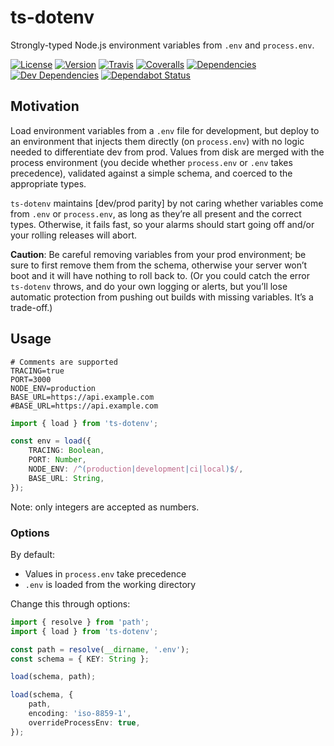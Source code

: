 # ts-dotenv

Strongly-typed Node.js environment variables from `.env` and `process.env`.

[![License](https://badgen.net/github/license/LeoBakerHytch/ts-dotenv)](https://github.com/LeoBakerHytch/ts-dotenv/blob/master/LICENSE)
[![Version](https://badgen.net/npm/v/ts-dotenv)](https://npmjs.org/package/ts-dotenv)
[![Travis](https://badgen.net/travis/LeoBakerHytch/ts-dotenv)](https://travis-ci.org/LeoBakerHytch/ts-dotenv)
[![Coveralls](https://badgen.net/coveralls/c/github/LeoBakerHytch/ts-dotenv)](https://coveralls.io/github/LeoBakerHytch/ts-dotenv)
[![Dependencies](https://badgen.net/david/dep/LeoBakerHytch/ts-dotenv)](https://david-dm.org/LeoBakerHytch/ts-dotenv)
[![Dev Dependencies](https://badgen.net/david/dev/LeoBakerHytch/ts-dotenv)](https://david-dm.org/LeoBakerHytch/ts-dotenv)
[![Dependabot Status](https://badgen.net/dependabot/LeoBakerHytch/ts-dotenv?icon=dependabot)](https://dependabot.com)

## Motivation

Load environment variables from a `.env` file for development, but deploy to an environment that injects them directly
(on `process.env`) with no logic needed to differentiate dev from prod. Values from disk are merged with the process
environment (you decide whether `process.env` or `.env` takes precedence), validated against a simple schema, and
coerced to the appropriate types.

`ts-dotenv` maintains [dev/prod parity] by not caring whether variables come from `.env` or `process.env`, as long as
they’re all present and the correct types. Otherwise, it fails fast, so your alarms should start going off and/or your
rolling releases will abort.

**Caution**: Be careful removing variables from your prod environment; be sure to first remove them from the schema,
otherwise your server won’t boot and it will have nothing to roll back to. (Or you could catch the error `ts-dotenv`
throws, and do your own logging or alerts, but you’ll lose automatic protection from pushing out builds with missing
variables. It’s a trade-off.)

[0]: https://12factor.net/dev-prod-parity

## Usage

```dotenv
# Comments are supported
TRACING=true
PORT=3000
NODE_ENV=production
BASE_URL=https://api.example.com
#BASE_URL=https://api.example.com
```

```typescript
import { load } from 'ts-dotenv';

const env = load({
    TRACING: Boolean,
    PORT: Number,
    NODE_ENV: /^(production|development|ci|local)$/,
    BASE_URL: String,
});
```

Note: only integers are accepted as numbers.

### Options

By default:
- Values in `process.env` take precedence
- `.env` is loaded from the working directory

Change this through options:

```typescript
import { resolve } from 'path';
import { load } from 'ts-dotenv';

const path = resolve(__dirname, '.env');
const schema = { KEY: String };

load(schema, path);

load(schema, {
    path,
    encoding: 'iso-8859-1',
    overrideProcessEnv: true,
});
```
